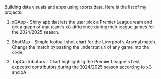 Building data visuals and apps using sports data. Here is the list of my projects:

1. xGApp - Shiny app that lets the user pick a Premier League team and get a graph of that team's xG difference during their league games for the 2024/2025 season.

2. ShotMap - Simple football shot chart for the Liverpool v Arsenal match. Change the match by pasting the understat url of any game into the code.

3. TopContributors - Chart highlighting the Premier League's best expected contributors during the 2024/2025 season according to xG and xA.
